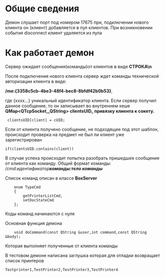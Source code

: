 # Общие сведения #

Демон слушает порт под номером 17675 при, подключении нового клиента он (клиент) добавляется в пул клиентов.
При возникновении события disconnect клиент удаляется из пула

# Как работает демон #
Сервер ожидает сообщения(команды)от клиентов в виде **СТРОКА\n**

После подключения нового клиента сервер ждет команды технической авторизации клиента в виде:

**/me:{3358c5cb-4be3-48f4-bec8-8bfdf42b0b53}**,

где {хххх...} уникальный идентификатор клиента. Если сервер получил данное сообщение, то он записывает во внутреннем хеше **QMap<QTcpSocket_,QString> clientsUID_ привязку клиента к сокету.**

```
 clientsUID[client] = cUID;
```
Если от клиента получено сообщение, не подходящее под этот шаблон, происходит проверка на предмет не был ли клиент уже зарегистрирован

```
if(clientsUID.contains(client))
```

В случае успеха происходит попытка разобрать пришедшее сообщение от клиента как команду.
Общий формат команды:
_/cmd:идентификатор**команды:тело команды**_

Список команд описан в классе **BoxServer**
```
	enum TypeCmd
	{
	    getPrinterListCmd,
	    setDocStateCmd
	};

```

Коды команд начинаются с нуля

Основная функция демона
```
	void doCommand(const QString &user,int command,const QString &body);
```
Которая выполняет полученные от клиента команды

В тестовом демоне написана заглушка которая для отладки возвращает список принтеров
```
Testprinter1,TestPrinter2,TestPrinter3,TestPrinter4
```
